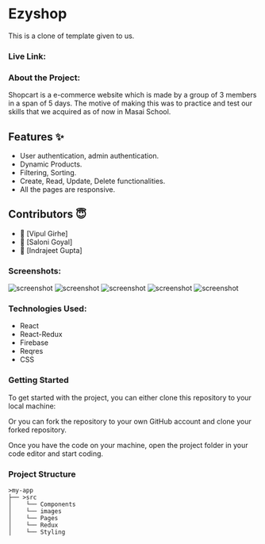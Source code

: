<h1>Ezyshop</h1>

This is a clone of template given to us.

<h3>Live Link: </h3> 


<h3>About the Project:</h3>
Shopcart is a e-commerce website which is made by a group of 3 members in a span of 5 days. The motive of making this was to practice and test our skills that we acquired as of now in Masai School. 


## Features ✨

- User authentication, admin authentication.
- Dynamic Products.
- Filtering, Sorting.
- Create, Read, Update, Delete functionalities.
- All the pages are responsive.

## Contributors  😇


- 👤 [Vipul Girhe]
- 👤 [Saloni Goyal]
- 👤 [Indrajeet Gupta]


           
<h3>Screenshots:</h3>
<img src="src/images/homepage.png" alt="screenshot" /> 
<img src="src/images/homepage1.png" alt="screenshot" /> 
<img src="src/images/homepage2.png" alt="screenshot" /> 
<img src="src/images/products.png" alt="screenshot" /> 
<img src="src/images/singleproduct.png" alt="screenshot" /> 

<h3>Technologies Used:</h3>
<ul>
        <li>React</li>
        <li>React-Redux</li>
        <li>Firebase</li>
        <li>Reqres</li>
        <li>CSS</li>
</ul>


<h3>Getting Started</h3>
To get started with the project, you can either clone this repository to your local machine:

Or you can fork the repository to your own GitHub account and clone your forked repository.

Once you have the code on your machine, open the project folder in your code editor and start coding.

<h3>Project Structure</h3>

    >my-app
    ├── >src
    │    └── Components
    │    └── images
    │    └── Pages
    │    └── Redux
    │    └── Styling  